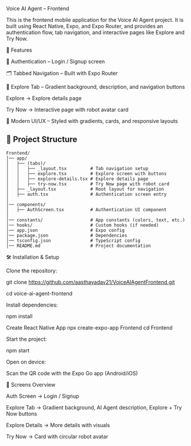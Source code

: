 Voice AI Agent – Frontend

This is the frontend mobile application for the Voice AI Agent project. It is built using React Native, Expo, and Expo Router, and provides an authentication flow, tab navigation, and interactive pages like Explore and Try Now.

🚀 Features

🔐 Authentication – Login / Signup screen

🗂 Tabbed Navigation – Built with Expo Router

🌈 Explore Tab – Gradient background, description, and navigation buttons

Explore → Explore details page

Try Now → Interactive page with robot avatar card

🎨 Modern UI/UX – Styled with gradients, cards, and responsive layouts

## 📂 Project Structure

```text
Frontend/
│── app/
│   ├── (tabs)/
│   │   ├── _layout.tsx         # Tab navigation setup
│   │   ├── explore.tsx         # Explore screen with buttons
│   │   ├── explore-details.tsx # Explore details page
│   │   ├── try-now.tsx         # Try Now page with robot card
│   ├── _layout.tsx             # Root layout for navigation
│   ├── auth.tsx                # Authentication screen entry
│
│── components/
│   ├── AuthScreen.tsx          # Authentication UI component
│
│── constants/                  # App constants (colors, text, etc.)
│── hooks/                      # Custom hooks (if needed)
│── app.json                    # Expo config
│── package.json                # Dependencies
│── tsconfig.json               # TypeScript config
│── README.md                   # Project documentation
```

🛠️ Installation & Setup

Clone the repository:

git clone https://github.com/aasthayadav21/VoiceAIAgentFrontend.git

cd voice-ai-agent-frontend


Install dependencies:

npm install

Create React Native App
npx create-expo-app Frontend
cd Frontend

Start the project:

npm start


Open on device:

Scan the QR code with the Expo Go app (Android/iOS)


📱 Screens Overview

Auth Screen → Login / Signup

Explore Tab → Gradient background, AI Agent description, Explore + Try Now buttons

Explore Details → More details with visuals

Try Now → Card with circular robot avatar
